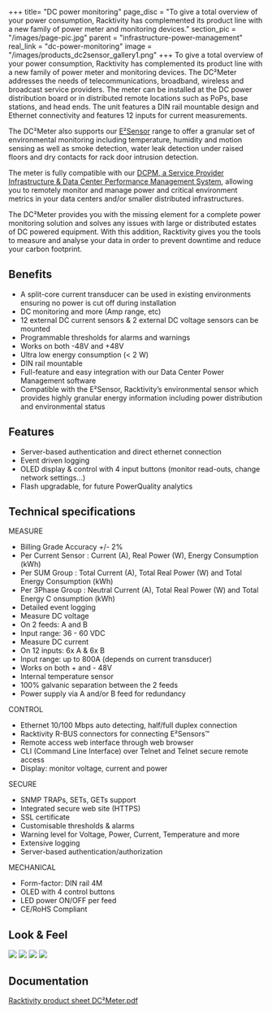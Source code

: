 +++
title= "DC power monitoring"
page_disc = "To give a total overview of your power consumption, Racktivity has complemented its product line with a new family of power meter and monitoring devices."
section_pic = "/images/page-pic.jpg"
parent = "infrastructure-power-management"
real_link = "dc-power-monitoring"
image = "/images/products_dc2sensor_gallery1.png"
+++
To give a total overview of your power consumption, Racktivity has complemented its product line with a new family of power meter and monitoring devices.
The DC²Meter addresses the needs of telecommunications, broadband, wireless and broadcast service providers. The meter can be installed at the DC power distribution board or in distributed remote locations such as PoPs, base stations, and head ends. The unit features a DIN rail mountable design and Ethernet connectivity and features 12 inputs for current measurements.

The DC²Meter also supports our [E²Sensor](/products/environmental-management/E2Sensor) range to offer a granular set of environmental monitoring including temperature, humidity and motion sensing as well as smoke detection, water leak detection under raised floors and dry contacts for rack door intrusion detection.

The meter is fully compatible with our [DCPM, a Service Provider Infrastructure & Data Center Performance Management System](/products/power-management-software/dcpm), allowing you to remotely monitor and manage power and critical environment metrics in your data centers and/or smaller distributed infrastructures.

The DC²Meter provides you with the missing element for a complete power monitoring solution and solves any issues with large or distributed estates of DC powered equipment. 
With this addition, Racktivity gives you the tools to measure and analyse your data in order to prevent downtime and reduce your carbon footprint.

Benefits
--------

-   A split-core current transducer can be used in existing environments ensuring no power is cut off during installation
-   DC monitoring and more (Amp range, etc)
-   12 external DC current sensors & 2 external DC voltage sensors can be mounted
-   Programmable thresholds for alarms and warnings
-   Works on both -48V and +48V
-   Ultra low energy consumption (< 2 W)
-   DIN rail mountable
-   Full-feature and easy integration with our Data Center Power Management software
-   Compatible with the E²Sensor, Racktivity’s environmental sensor which provides highly granular energy information including power distribution and environmental status

Features
--------

-   Server-based authentication and direct ethernet connection
-   Event driven logging
-   OLED display & control with 4 input buttons (monitor read-outs, change network settings...)
-   Flash upgradable, for future PowerQuality analytics

Technical specifications
------------------------

MEASURE

-   Billing Grade Accuracy +/- 2%
-   Per Current Sensor : Current (A), Real Power (W), Energy Consumption (kWh)
-   Per SUM Group : Total Current (A), Total Real Power (W) and Total Energy Consumption (kWh)
-   Per 3Phase Group : Neutral Current (A), Total Real Power (W) and Total Energy C onsumption (kWh)
-   Detailed event logging
-   Measure DC voltage
-   On 2 feeds: A and B
-   Input range: 36 - 60 VDC
-   Measure DC current
-   On 12 inputs: 6x A & 6x B
-   Input range: up to 800A (depends on current transducer)
-   Works on both + and - 48V
-   Internal temperature sensor
-   100% galvanic separation between the 2 feeds
-   Power supply via A and/or B feed for redundancy

CONTROL

-   Ethernet 10/100 Mbps auto detecting, half/full duplex connection
-   Racktivity R-BUS connectors for connecting E²Sensors™
-   Remote access web interface through web browser
-   CLI (Command Line Interface) over Telnet and Telnet secure remote access
-   Display: monitor voltage, current and power

SECURE

-   SNMP TRAPs, SETs, GETs support
-   Integrated secure web site (HTTPS)
-   SSL certificate
-   Customisable thresholds & alarms
-   Warning level for Voltage, Power, Current, Temperature and more
-   Extensive logging
-   Server-based authentication/authorization

MECHANICAL

-   Form-factor: DIN rail 4M
-   OLED with 4 control buttons
-   LED power ON/OFF per feed
-   CE/RoHS Compliant

Look & Feel
-----------

<a href="/images/products_dc2sensor_gallery1.png" class="fancybox link">![](/images/products_dc2sensor_gallery1.png)</a>
<a href="/images/products_dc2sensor_gallery2.png" class="fancybox link">![](/images/products_dc2sensor_gallery2.png)</a>
<a href="/images/products_dc2sensor_gallery3.png" class="fancybox link">![](/images/products_dc2sensor_gallery3.png)</a>
<a href="/images/products_dc2sensor_gallery4.png" class="fancybox link">![](/images/products_dc2sensor_gallery4.png)</a>


Documentation
-------------

[Racktivity product sheet DC²Meter.pdf](/pdf/Racktivity%20product%20sheet%20DC%C2%B2Meter.pdf)